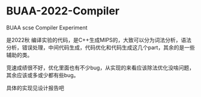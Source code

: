# BUAA-2022-Compiler
BUAA scse Compiler Experiment

是2022秋 编译实验的代码，是C++生成MIPS的，大致可以分为词法分析，语法分析，错误处理，中间代码生成，代码优化和代码生成这几个part，其余的是一些辅助的类。

竞速成绩很不好，优化里面也有不少bug，从实现的来看应该除法优化没啥问题，其余应该或多或少都有些bug。

具体的实现见设计报告吧
